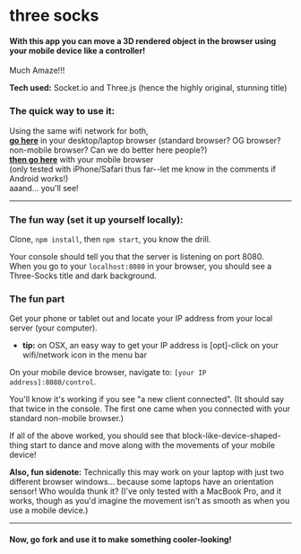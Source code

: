 # three socks

#### With this app you can move a 3D rendered object in the browser using your mobile device like a controller!

Much Amaze!!!

**Tech used:**
Socket.io and Three.js (hence the highly original, stunning title)

### The quick way to use it:
Using the same wifi network for both,  
[**go here**](https://three-socks.herokuapp.com) in your desktop/laptop browser (standard browser? OG browser? non-mobile browser? Can we do better here people?)  
[**then go here**](https://three-socks.herokuapp.com/control) with your mobile browser  
(only tested with iPhone/Safari thus far--let me know in the comments if Android works!)  
aaand... you'll see!

-----
### The fun way (set it up yourself locally):

Clone, `npm install`, then `npm start`, you know the drill.

Your console should tell you that the server is listening on port 8080.  
When you go to your `localhost:8080` in your browser, you should see a Three-Socks title and dark background.

### The fun part
Get your phone or tablet out and locate your IP address from your local server (your computer).
  - **tip:** on OSX, an easy way to get your IP address is [opt]-click on your wifi/network icon in the menu bar

On your mobile device browser, navigate to: `[your IP address]:8080/control`.

You'll know it's working if you see "a new client connected".
(It should say that twice in the console. The first one came when you connected with your standard non-mobile browser.)

If all of the above worked, you should see that block-like-device-shaped-thing start to dance and move along with the movements of your mobile device!

**Also, fun sidenote:**  Technically this may work on your laptop with just two different browser windows... because some laptops have an orientation sensor! Who woulda thunk it? (I've only tested with a MacBook Pro, and it works, though as you'd imagine the movement isn't as smooth as when you use a mobile device.)  

-----    
#### Now, go fork and use it to make something cooler-looking!
